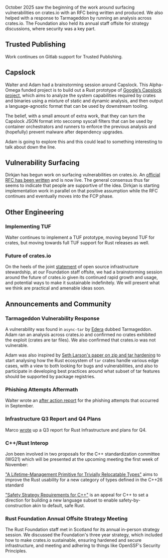 October 2025 saw the beginning of the work around surfacing vulnerabilities on crates.io with an RFC being written and produced. We also helped with a response to Tarmageddon by running an analysis across crates.io. The Foundation also held its annual staff offsite for strategy discussions, where security was a key part.

## Trusted Publishing

Work continues on Gitlab support for Trusted Publishing.

## Capslock

Walter and Adam had a brainstorming session around Capslock. This Alpha-Omega funded project is to build out a Rust prototype of [Google’s Capslock project](https://github.com/google/capslock), which aims to analyze the system capabilities required by crates and binaries using a mixture of static and dynamic analysis, and then output a language-agnostic format that can be used by downstream tooling.

The belief, with a small amount of extra work, that they can turn the Capslock JSON format into seccomp syscall filters that can be used by container orchestrators and runners to enforce the previous analysis and (hopefully) prevent malware after dependency upgrades.

Adam is going to explore this and this could lead to something interesting to talk about down the line.

## Vulnerability Surfacing

Dirkjan has begun work on surfacing vulnerabilities on crates.io. An [official RFC has been written](https://github.com/rust-lang/rfcs/pull/3872) and is now live. The general consensus thus far seems to indicate that people are supportive of the idea. Dirkjan is starting implementation work in parallel on that positive assumption while the RFC continues and eventually moves into the FCP phase.

## Other Engineering

### Implementing TUF

Walter continues to implement a TUF prototype, moving beyond TUF for crates, but moving towards full TUF support for Rust releases as well.

### Future of crates.io

On the heels of the joint [statement](https://rustfoundation.org/media/rust-foundation-signs-joint-statement-on-open-source-infrastructure-stewardship/) of open source infrastructure stewardship, at our Foundation staff offsite, we had a brainstorming session around the future of crates.io given its continued rapid growth and usage, and potential ways to make it sustainable indefinitely. We will present what we think are practical and amenable ideas soon.

## Announcements and Community

### Tarmageddon Vulnerability Response

A vulnerability was found in `async-tar` by [Edera](https://edera.dev/stories/tarmageddon) dubbed Tarmageddon. Adam ran an analysis across crates.io and confirmed no crates exhibited the exploit (crates are tar files). We also confirmed that crates.io was not vulnerable.

Adam was also inspired by [Seth Larson's paper on zip and tar hardening](https://alpha-omega.dev/wp-content/uploads/sites/22/2025/10/ao_wp_102725a.pdf) to start analysing how the Rust ecosystem of `tar` crates handle various edge cases, with a view to both looking for bugs and vulnerabilities, and also to participate in developing best practices around what subset of tar features should be supported by package registries.

### Phishing Attempts Aftermath

Walter wrote an [after action report](https://hackmd.io/@cWcJa4-JQNOtacfKywdqxA/Sk57Hmn2xl) for the phishing attempts that occurred in September.

### Infrastructure Q3 Report and Q4 Plans

Marco [wrote](https://blog.rust-lang.org/inside-rust/2025/10/16/infrastructure-team-q3-recap-and-q4-plan/) up a Q3 report for Rust Infrastructure and plans for Q4.

### C++/Rust Interop

Jon been involved in two proposals for the C++ standardization committee (WG21) which will be presented at the upcoming meeting the first week of November:

["A Lifetime-Management Primitive for Trivially Relocatable Types"](https://www.open-std.org/jtc1/sc22/wg21/docs/papers/2025/p3858r0.pdf) aims to improve the Rust usability for a new category of types defined in the C++26 standard

["Safety Strategy Requirements for C++"](https://www.open-std.org/jtc1/sc22/wg21/docs/papers/2025/p3874r0.pdf) is an appeal for C++ to set a direction for building a new language subset to enable safety-by-construction akin to default, safe Rust.

### Rust Foundation Annual Offsite Strategy Meeting

The Rust Foundation staff met in Scotland for its annual in-person strategy session. We discussed the Foundation's three year strategy, which included how to make crates.io sustainable, ensuring hardened and secure infrastructure, and meeting and adhering to things like OpenSSF's Security Principles.
